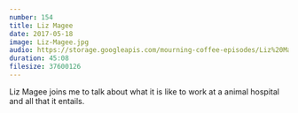 ```yaml
---
number: 154
title: Liz Magee
date: 2017-05-18
image: Liz-Magee.jpg
audio: https://storage.googleapis.com/mourning-coffee-episodes/Liz%20Magee%20Release.mp3
duration: 45:08
filesize: 37600126
---
```


Liz Magee joins me to talk about what it is like to work at a animal hospital and all that it entails. 
